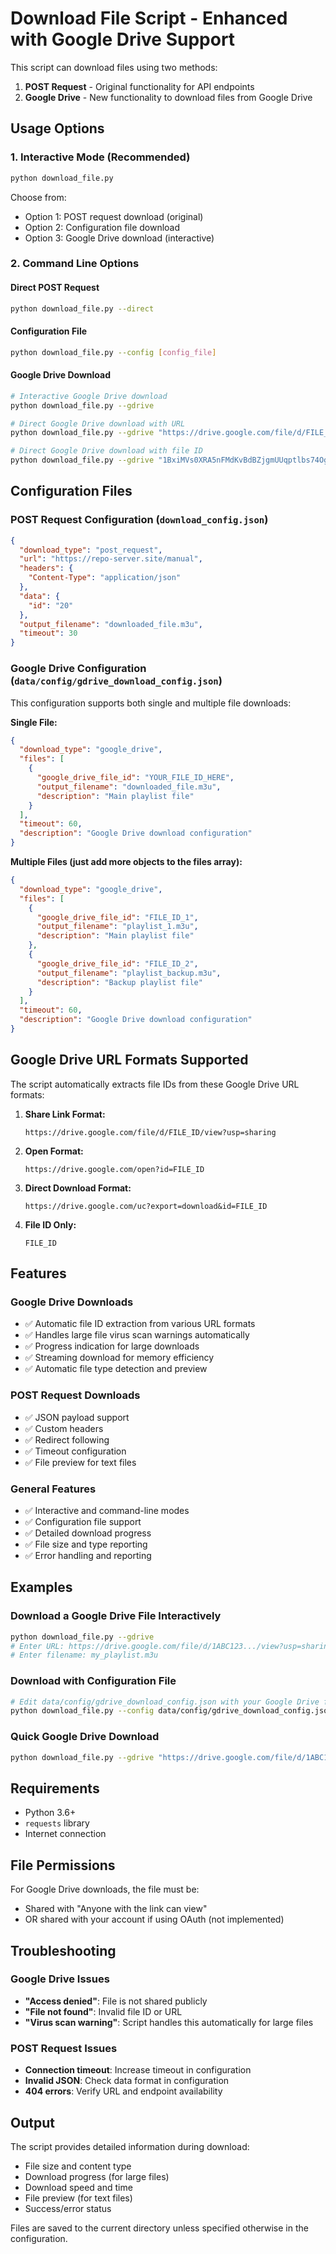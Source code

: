 # Download File Script - Enhanced with Google Drive Support

This script can download files using two methods:
1. **POST Request** - Original functionality for API endpoints
2. **Google Drive** - New functionality to download files from Google Drive

## Usage Options

### 1. Interactive Mode (Recommended)
```bash
python download_file.py
```
Choose from:
- Option 1: POST request download (original)
- Option 2: Configuration file download
- Option 3: Google Drive download (interactive)

### 2. Command Line Options

#### Direct POST Request
```bash
python download_file.py --direct
```

#### Configuration File
```bash
python download_file.py --config [config_file]
```

#### Google Drive Download
```bash
# Interactive Google Drive download
python download_file.py --gdrive

# Direct Google Drive download with URL
python download_file.py --gdrive "https://drive.google.com/file/d/FILE_ID/view"

# Direct Google Drive download with file ID
python download_file.py --gdrive "1BxiMVs0XRA5nFMdKvBdBZjgmUUqptlbs74OgvE2upms"
```

## Configuration Files

### POST Request Configuration (`download_config.json`)
```json
{
  "download_type": "post_request",
  "url": "https://repo-server.site/manual",
  "headers": {
    "Content-Type": "application/json"
  },
  "data": {
    "id": "20"
  },
  "output_filename": "downloaded_file.m3u",
  "timeout": 30
}
```

### Google Drive Configuration (`data/config/gdrive_download_config.json`)

This configuration supports both single and multiple file downloads:

**Single File:**
```json
{
  "download_type": "google_drive",
  "files": [
    {
      "google_drive_file_id": "YOUR_FILE_ID_HERE",
      "output_filename": "downloaded_file.m3u",
      "description": "Main playlist file"
    }
  ],
  "timeout": 60,
  "description": "Google Drive download configuration"
}
```

**Multiple Files (just add more objects to the files array):**
```json
{
  "download_type": "google_drive",
  "files": [
    {
      "google_drive_file_id": "FILE_ID_1",
      "output_filename": "playlist_1.m3u",
      "description": "Main playlist file"
    },
    {
      "google_drive_file_id": "FILE_ID_2",
      "output_filename": "playlist_backup.m3u",
      "description": "Backup playlist file"
    }
  ],
  "timeout": 60,
  "description": "Google Drive download configuration"
}
```

## Google Drive URL Formats Supported

The script automatically extracts file IDs from these Google Drive URL formats:

1. **Share Link Format:**
   ```
   https://drive.google.com/file/d/FILE_ID/view?usp=sharing
   ```

2. **Open Format:**
   ```
   https://drive.google.com/open?id=FILE_ID
   ```

3. **Direct Download Format:**
   ```
   https://drive.google.com/uc?export=download&id=FILE_ID
   ```

4. **File ID Only:**
   ```
   FILE_ID
   ```

## Features

### Google Drive Downloads
- ✅ Automatic file ID extraction from various URL formats
- ✅ Handles large file virus scan warnings automatically
- ✅ Progress indication for large downloads
- ✅ Streaming download for memory efficiency
- ✅ Automatic file type detection and preview

### POST Request Downloads
- ✅ JSON payload support
- ✅ Custom headers
- ✅ Redirect following
- ✅ Timeout configuration
- ✅ File preview for text files

### General Features
- ✅ Interactive and command-line modes
- ✅ Configuration file support
- ✅ Detailed download progress
- ✅ File size and type reporting
- ✅ Error handling and reporting

## Examples

### Download a Google Drive File Interactively
```bash
python download_file.py --gdrive
# Enter URL: https://drive.google.com/file/d/1ABC123.../view?usp=sharing
# Enter filename: my_playlist.m3u
```

### Download with Configuration File
```bash
# Edit data/config/gdrive_download_config.json with your Google Drive file(s)
python download_file.py --config data/config/gdrive_download_config.json
```

### Quick Google Drive Download
```bash
python download_file.py --gdrive "https://drive.google.com/file/d/1ABC123.../view"
```

## Requirements

- Python 3.6+
- `requests` library
- Internet connection

## File Permissions

For Google Drive downloads, the file must be:
- Shared with "Anyone with the link can view" 
- OR shared with your account if using OAuth (not implemented)

## Troubleshooting

### Google Drive Issues
- **"Access denied"**: File is not shared publicly
- **"File not found"**: Invalid file ID or URL
- **"Virus scan warning"**: Script handles this automatically for large files

### POST Request Issues  
- **Connection timeout**: Increase timeout in configuration
- **Invalid JSON**: Check data format in configuration
- **404 errors**: Verify URL and endpoint availability

## Output

The script provides detailed information during download:
- File size and content type
- Download progress (for large files)
- Download speed and time
- File preview (for text files)
- Success/error status

Files are saved to the current directory unless specified otherwise in the configuration.
